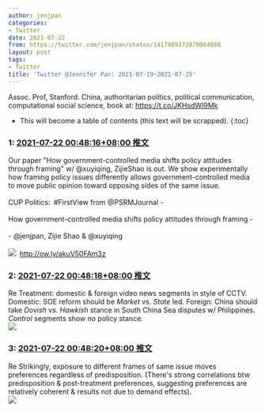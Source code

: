 ```yaml
---
author: jenjpan
categories:
- Twitter
date: 2021-07-22
from: https://twitter.com/jenjpan/status/1417889172870864898
layout: post
tags:
- Twitter
title: 'Twitter @Jennifer Pan: 2021-07-19~2021-07-25'
---
```


Assoc. Prof, Stanford. China, authoritarian politics, political communication, computational social science, book at: https://t.co/JKHsdWI9Mk 

* This will become a table of contents (this text will be scrapped).
{:toc}

### 1: [2021-07-22 00:48:16+08:00 推文](https://twitter.com/jenjpan/status/1417889172870864898)

Our paper "How government-controlled media shifts policy attitudes through framing" w/ @xuyiqing, ZijieShao is out. We show experimentally how framing policy issues differently allows government-controlled media to move public opinion toward opposing sides of the same issue.<br><br>CUP Politics: #FirstView from @PSRMJournal -<br><br>How government-controlled media shifts policy attitudes through framing - <br><br>- @jenjpan, Zijie Shao & @xuyiqing<br><br><img style src="https://pbs.twimg.com/media/E6z50j8WUAIQuh7?format=jpg&name=orig" referrerpolicy="no-referrer"> <a href="http://ow.ly/akuV50FAm3z" target="_blank" rel="noopener noreferrer">http://ow.ly/akuV50FAm3z</a>

### 2: [2021-07-22 00:48:18+08:00 推文](https://twitter.com/jenjpan/status/1417889179401441284)

Re Treatment: domestic &amp; foreign video news segments in style of CCTV. Domestic: SOE reform should be *Market* vs. *State* led. Foreign: China should take *Dovish* vs. *Hawkish* stance in South China Sea disputes w/ Philippines. *Control* segments show no policy stance.<br><img style="" src="https://pbs.twimg.com/media/E61ZF7LX0AAQlF8?format=png&amp;name=orig" referrerpolicy="no-referrer">

### 3: [2021-07-22 00:48:20+08:00 推文](https://twitter.com/jenjpan/status/1417889187915866114)

Re Strikingly, exposure to different frames of same issue moves preferences regardless of predisposition. (There's strong correlations btw predisposition &  post-treatment preferences, suggesting preferences are relatively coherent & results not due to demand effects).<br><img style="" src="https://pbs.twimg.com/media/E61aa0QXoAI3eEF?format=jpg&name=orig" referrerpolicy="no-referrer">

